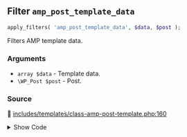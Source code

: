 ## Filter `amp_post_template_data`

```php
apply_filters( 'amp_post_template_data', $data, $post );
```

Filters AMP template data.

### Arguments

* `array $data` - Template data.
* `\WP_Post $post` - Post.

### Source

:link: [includes/templates/class-amp-post-template.php:160](../../includes/templates/class-amp-post-template.php#L160)

<details>
<summary>Show Code</summary>

```php
$this->data = apply_filters( 'amp_post_template_data', $this->data, $this->post );
```

</details>
